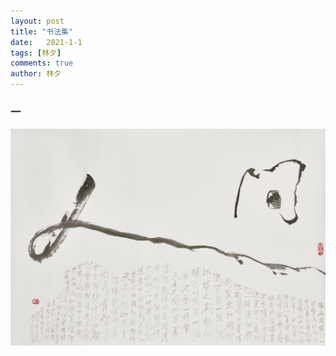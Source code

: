 ```yaml
---
layout: post
title: "书法集"
date:   2021-1-1
tags: [林夕]
comments: true
author: 林夕
---
```


### 一

![Image](/images/人间.jpg)

&nbsp;&nbsp;&nbsp;&nbsp;



&nbsp;&nbsp;&nbsp;&nbsp;



&nbsp;&nbsp;&nbsp;&nbsp;



&nbsp;&nbsp;&nbsp;&nbsp;



&nbsp;&nbsp;&nbsp;&nbsp;




